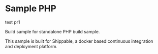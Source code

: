 Sample PHP
===============
test pr1

Build sample for standalone PHP build sample.

This sample is built for Shippable, a docker based continuous integration and deployment platform.

